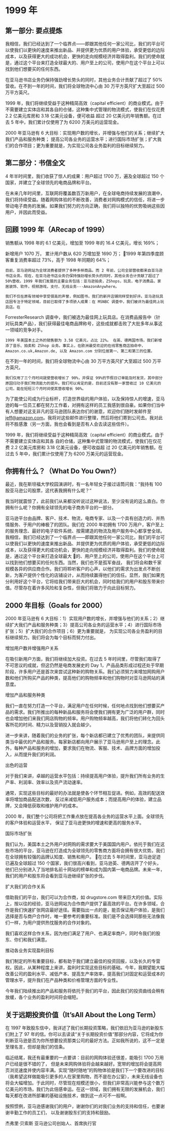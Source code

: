 # 1999 年

## 第一部分: 要点提炼

我相信，我们已经达到了一个临界点——即跟其他任何一家公司比，我们的平台可以使我们以更快的速度来推出新品、并提供更为优质的用户体验，承受更低的边际成本，以及获得更大的成功机会，更快的走向规模经济并取得盈利。我们的使命就是，通过这个平台来打造全球最大的、用户至上的公司，使用户在这个平台上可以找到他们想要买的任何东西。

在亚马逊书店业务仍保持强劲增长势头的同时，其他业务合计贡献了超过了 50%营收。在不到一年的时间，我们将全球物流中心由 30 万平方英尺扩大至超过 500 万平方英尺。

1999 年，我们将继续受益于这种精简高效（capital efficient）的商业模式。由于不需要建立实体店和其各自的仓储，这种集中式管理的物流模式，使我们在仅花费 2.2 亿美元库房和 3.18 亿美元设备，便可收益
超过 20 亿美元的年销售额。在过去 5 年中，我们累计仅使用了为 6200 万美元的运营现金。

2000 年亚马逊有 6 大目标：实现用户数的增长，并增强与他们的关系；继续扩大我们产品和服务种类； 提高公司各业务的运营水平；进行国际市场扩张；扩大我们的合作项目；更为重要就是，为实现公司各业务盈利的目标继续努力。



## 第二部分：书信全文


4 年半时间里，我们收获了惊人的成果：用户超过 1700 万，遍及全球超过 150 个国家，并建立了全球领先的电商品牌和平台。

在未来几年时间里，互联网将覆盖数百万新用户，在全球电商持续发展的浪潮中，我们将持续受益。随着网购体验的不断改善，消费者对网购模式的信任，将进一步带动电子商务的发展。如果我们努力的方向正确，我们将以独特的优势吸纳这些因用户，并因此而受益。

## 回顾 1999 年（ARecap of 1999）

销售额从 1998 年的 6.1 亿美元，增加至 1999 年的 16.4 亿美元，增长 169%；

新增用户 1070 万， 累计用户数从 620 万增加至 1690 万；
1999 年第四季度顾客重复消费率超过 73%，高于 1998 年同期的 64%；

	目前，亚马逊网站为全球消费者提供了多种多样商品。而 2 年前，公司全部营收都来自亚马逊书店业务。现在，在亚马逊书店业务仍保持强劲增长势头的同时，其他业务合计贡献了超过了 50%营收。1999 年我们发展的主要业务包括：亚马逊拍卖，ZShops，玩具，电子消费品，家居装饰、软件，视频游戏，支付，无线业务---AmazonAnywhere。

	我们不仅在原有领域中享受很高的声誉，例如图书，我们的新开店铺同样受到好评。亚马逊玩具店因专注于特定领域，目前已取得了多项骄人成果：在 MSNBC 调查中，我们被评为最佳网上玩具店。在
ForresterResearch 调查中，我们被选为最佳网上玩具店。在消费品报告中（针对玩具类产品），我们获得最佳电商品牌称号，这些成就都击败了大批多年从事这一领域的竞争对手。

	1999 年美国本土之外的销售额为 3.58 亿美元，占比 22%。 在英、德两国市场，我们新增添了音乐、拍卖和 ZShop 业务。事实上，在欧洲最受欢迎的在线零售商店拍命中，Amazon.co.uk,Amazon.de, 以及 Amazon.com 分别位居第一、第二和第三的位置。

在不到一年的时间，我们将全球物流中心由 30 万平方英尺扩大至超过 500 万平方英尺。

	我们仅用了三个月时间就使营收增长了 90%，并保证 99%的节假日订单能及时发货，其中部分原因归功于我们物流能力的提升。我们可以肯定的是，目前还没有那一家营收过 10 亿美元的公司，能在短短三个月时间使其营收增长 90%。

为了能使公司成为行业标杆，打造世界级的用户体验，以及保持惊人的增速，亚马逊的每一位员工都在努力工作着，对拥有这样的员工我感到很自豪。如果你们当中有人想要对这支非凡的亚马逊团队表达你们的谢意，欢迎你们随时发邮件至 jeff@amazon.com。我将对这些邮件进行整理，然后将他们寄到公司去。我对此将不胜感激（另一方面，我也会看到是否有人会去读这些信件）。

1999 年，我们将继续受益于这种精简高效（capital efficient）的商业模式。由于不需要建立实体店和其各
自的仓储，这种集中式管理的物流模式，使我们在仅花费 2.2 亿美元库房和 3.18 亿美元设备，便可收益超
过 20 亿美元的年销售额。在过去 5 年中，我们累计仅使用了为 6200 万美元的运营现金。

## 你拥有什么？（What Do You Own?）

最近，我在斯坦福大学校园演讲时，有一名年轻女子接过话筒问我：“我持有 100 股亚马逊公司股票，这代表我拥有什么呢？“

我当时就震惊了，此前我们从来都没听说过这种说法，至少没有说的这么直白。你拥有什么呢？你拥有全球领先的电子商务平台的一部分。

亚马逊平台由品牌、客户、技术、物流，电商专家、以及一个具有创造力的、并热情服务、于用户的棒极了的团队。我们在 2000 年初拥有 1700 万用户，客户至上的服务理念、最好的电子软件系统、按需建造的物流及用户服务中心都享誉全球。我相信，我们已经达到了一个临界点——即跟其他任何一家公司比，我们的平台可以使我们以更快的速度来推出新品、并提供更为优质的用户体验，承受更低的边际成本，以及获得更大的成功机会，更快的走向规模经济并取得盈利。我们的使命就是，通过这个平台来打造全球最大
的、用户至上的公司，使用户在这个平台上可以找到他们想要买的任何东西。当然，我们也不是孤军奋战， 我们将会和数千家规模各异的供应商合作。我们将聆听客户的心声，以他们的需求为出发点不断创新，为客户提供个性化的店铺设计，从而持续赢得他们的信任。显然，我们如果充分利用好这个平台，它将给我们带来巨大的机会，同时给我们的用户和股东带来价值。尽管存在着许多风险和复杂性，但我们将致力于向此目标努力。

## 2000 年目标（Goals for 2000）

2000 年亚马逊有 6 大目标：1）实现用户数的增长，并增强与他们的关系；2）继续扩大我们产品和服务种类；3）提高公司各业务的运营水平；4）进行国际市场扩张；5）扩大我们的合作项目；6）更为重要就是， 为实现公司各业务盈利的目标继续努力。我们将会为每个目标而努力付出。

增加用户数并增强用户关系

在吸引新用户方面，我们将继续加大投资。在过去 5 年时间里，尽管我们取得了不可思议的成就，但这仍然是电商发展史的 Day 1，产品品类形成过程还处于早期阶段，许多用户还是首次来尝试这种新的购物关系。我们必须努力来增加网购用户数和他们所购买产品的种类，提高他们的购物频率和他们购物时对亚马逊网站的满意度。

增加产品和服务种类

我们一直在努力打造一个平台，满足用户在任何时候，任何地点找到他们想要买产品的需求。我们所推出的每种新品和服务将会使我们拥有更为广泛的用户群，同时也会增加他们来我们网店购物的频率。用户购物频率越高，我们将他们转化为回头客所花的时间、精力以及营销投入就会越少。

进一步来讲，随着我们的业务的扩张，每个新店都已建立了优秀的团队，来提供同类当中最优的产品和服务。每家新店都向用户展示了亚马逊用户至上的理念。此外，每种产品和服务的增加，要求我们在物流、客服、技术、品牌方面的增加投入，从而提升我们的利润。

出色的运营

对于我们来讲，卓越的运营水平包括：持续提高用户体验，提升我们所有业务的生产率、利润率、效率以及资产流动速率。

通常，实现这些目标的最好的办法就是使各个环节相互促进。例如，高效的配送效率将增加商品配送次数， 反过来减低用户服务成本；而提高用户的体验，建立品牌，又会降低获取和维护用户的成本。

2000 年，我们整个公司将把工作重点放在提高各业务的运营水平上面。全球领先的客户体验和运营水平， 保证了亚马逊更快的增速和更高的服务水平。

国际市场扩张

我们认为，美国本土之外用户对网购的需求要大于美国国内用户。依托于我们在这些市场的平台，亚马逊在打造成为全球领先的零售商方面将会拥有很大优势。我们在全球拥有较强的品牌认知度、销售和用户。
在过去 5 年时间里，亚马逊足迹已遍及全球超过 150 个国家，我们很高兴看到，亚马逊英、德两店开了个好头，他们已分别进入了当地排名前十网站的榜单和成为国内第一电商品牌。未来一年，我们的用户和股东将会看到亚马逊继续扩张的步伐。

扩大我们的合作关系

借助我们的平台，我们可以为合作商，如 drugstore.com 带来巨大的价值。实际上，按以往的经验，亚马逊网站为合作商户提供了最高效的平台。在许多领域，合作是我们快速扩张网店最好途径。需要指出一点的是，能否保证用户体验，是我们选择是否与商户合作时，唯一要参考的重要标准。我们是不会选择同那些无法像我们一样，为用户提供热忱服务的合作对象的。

我们喜欢这样合作关系，因为他们满足了用户、也满足率商户，同时令我们的股东、你们和我们满意。

推动各业务实现盈利目标

我们制定的所有重要目标，都有助于我们建立最佳的投资回报，以及长久的专营权。因此，从某种程度上来讲，盈利时实现这些目标的基础。今年，我期望能大幅改善公司的盈利水平、减低产本、提高生产率效率，提高我们对固定和运营成本的管理水平，提升我们在产品种类和价格管理方面的专业性。

今年我们陆续推出的产品和服务将依托于我们的平台，因此我们的投资曲线会稍有放缓，各个业务的盈利时间将会缩短。

## 关于远期投资价值（It’sAll About the Long Term）

在 1997 年致股东信中，我详述了我们长期投资策略，我们依旧为亚马逊的新股东们附上了 97 年的信。你可以去读读“关于长期投资价值“那部分内容，它将成为你判断亚马逊是否为你所想要投资那类公司的最好方法。正如我所说的，这不一定是至理名言，但却是我们的信条。

临近结尾，我还有最重要的一点要讲：目前的网购体验还很差，能吸引 1700 万用户已经是很不错的了， 但是未来网购体验将会越来越好。宽带的增加将会提高网页浏览速度并使内容丰满。实现“随时随地”的购物体验是我们下一个要改进的目标（我希望这样做能吸引更多的人在家里购物，而不是在办公室），未来无线设备也将会大幅增加。于此同时，尽管现在规模还很小，但我们非常高兴能参与这个数万亿美元的市场，我们为此倍感幸运。在这一领域，我们拥有无限的发展机会，我们每天都在改进所部署的基础设施技术，做到这一点可不一般啊。

按照惯例，亚马逊感谢我们的用户，谢谢你们的对我们业务的支持和信任，也要谢谢辛勤工作的员工们， 以及谢谢股东们的支持和鼓励。

杰弗里·贝索斯
亚马逊公司创始人、首席执行官

